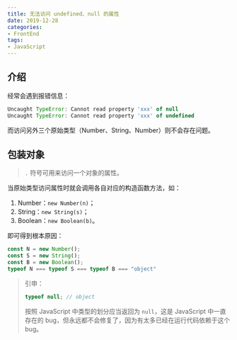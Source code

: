 ```yaml
---
title: 无法访问 undefined、null 的属性
date: 2019-12-28
categories:
- FrontEnd
tags:
- JavaScript
---
```


## 介绍

经常会遇到报错信息：

```js
Uncaught TypeError: Cannot read property 'xxx' of null
Uncaught TypeError: Cannot read property 'xxx' of undefined
```

而访问另外三个原始类型（Number、String、Number）则不会存在问题。



## 包装对象

> `.` 符号可用来访问一个对象的属性。

当原始类型访问属性时就会调用各自对应的构造函数方法，如：

1. Number：`new Number(n)`；
2. String：`new String(s)`；
3. Boolean：`new Boolean(b)`。

即可得到根本原因：

```js
const N = new Number();
const S = new String();
const B = new Boolean();
typeof N === typeof S === typeof B === "object"
```



> 引申：
>
> ```js
> typeof null; // object
> ```
>
> 按照 JavaScript 中类型的划分应当返回为 `null`，这是 JavaScript 中一直存在的 bug，但永远都不会修复了，因为有太多已经在运行代码依赖于这个 bug。

